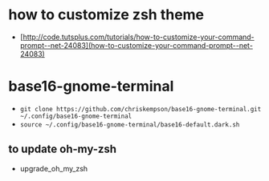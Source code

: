 # how to customize zsh theme
- [http://code.tutsplus.com/tutorials/how-to-customize-your-command-prompt--net-24083](how-to-customize-your-command-prompt--net-24083)
# base16-gnome-terminal
- `git clone https://github.com/chriskempson/base16-gnome-terminal.git ~/.config/base16-gnome-terminal`
- `source ~/.config/base16-gnome-terminal/base16-default.dark.sh`
## to update oh-my-zsh
* upgrade_oh_my_zsh
